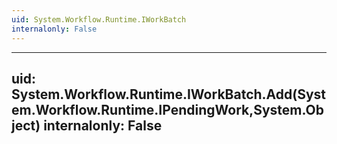 ```yaml
---
uid: System.Workflow.Runtime.IWorkBatch
internalonly: False
---
```


---
uid: System.Workflow.Runtime.IWorkBatch.Add(System.Workflow.Runtime.IPendingWork,System.Object)
internalonly: False
---
